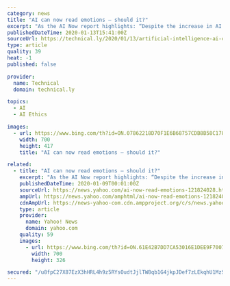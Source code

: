 ```yaml
---
category: news
title: "AI can now read emotions — should it?"
excerpt: "As the AI Now report highlights: “Despite the increase in AI ethics content … ethical principles and statements rarely focus on how AI ethics can be implemented and whether they’re effective.” It notes that such AI ethics statements largely ignore questions of how, where, and who will put such guidelines into operation. In reality ..."
publishedDateTime: 2020-01-13T15:41:00Z
sourceUrl: https://technical.ly/2020/01/13/artificial-intelligence-ai-can-now-read-emotions-should-it-ethics-machine-learning-hiring/
type: article
quality: 39
heat: -1
published: false

provider:
  name: Technical
  domain: technical.ly

topics:
  - AI
  - AI Ethics

images:
  - url: https://www.bing.com/th?id=ON.07862218D70F1E6B68757CDB8B58C178
    width: 700
    height: 417
    title: "AI can now read emotions — should it?"

related:
  - title: "AI can now read emotions – should it?"
    excerpt: "As the AI Now report highlights: “Despite the increase in AI ethics content … ethical principles and statements rarely focus on how AI ethics can be implemented and whether they’re effective.” It notes that such AI ethics statements largely ignore questions of how, where, and who will put such guidelines into operation. In reality ..."
    publishedDateTime: 2020-01-09T00:01:00Z
    sourceUrl: https://news.yahoo.com/ai-now-read-emotions-121824028.html
    ampUrl: https://news.yahoo.com/amphtml/ai-now-read-emotions-121824028.html
    cdnAmpUrl: https://news-yahoo-com.cdn.ampproject.org/c/s/news.yahoo.com/amphtml/ai-now-read-emotions-121824028.html
    type: article
    provider:
      name: Yahoo! News
      domain: yahoo.com
    quality: 59
    images:
      - url: https://www.bing.com/th?id=ON.61E42B7DD7CA53016E1DEE9F70076154
        width: 700
        height: 326

secured: "/u8fpC27X87EzX3hHRL4h9z5RYsOudtJjlTW8qb1G4jkpJDef7zLEkqhU1MzSIki546ZCAbrekB/4PCQ5rNRFnRLzzD7h1JU557Hv9Xoon2XY338Cd1YsdWQPNQZGIkRFvZbSUpxXC8rwvhRB/aEO+EriN16NQ8CTbsAyeh3cv7pHYeKjSKsLSSDlQOphGUbdHTx9Rc+mlDu2iYv9sML73h1+LoiJOQPDtirF4odyNN1RAwsPZIztFyfZlOXNbYR3Yd05CIgafGHl8uPyfLQ4Q==;uJRqTGo4b11zaQ6/4SU55g=="
---
```


